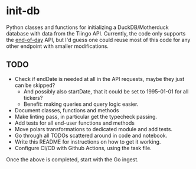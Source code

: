 # init-db

Python classes and functions for initializing a DuckDB/Motherduck database with data from the Tiingo API. Currently, the code only supports the [end-of-day](https://www.tiingo.com/documentation/end-of-day) API, but I'd guess one could reuse most of this code for any other endpoint with smaller modifications.

## TODO

- Check if endDate is needed at all in the API requests, maybe they just can be skipped?
  - And possibly also startDate, that it could be set to 1995-01-01 for all tickers?
  - Benefit: making queries and query logic easier.
- Document classes, functions and methods
- Make linting pass, in particular get the typecheck passing.
- Add tests for all end-user functions and methods
- Move polars transformations to dedicated module and add tests.
- Go through all TODOs scattered around in code and notebook.
- Write this README for instructions on how to get it working.
- Configure CI/CD with Github Actions, using the task file.

Once the above is completed, start with the Go ingest.
